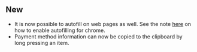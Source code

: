 ## New
- It is now possible to autofill on web pages as well. See the note [here](https://github.com/Adyen/adyen-testcards-android?tab=readme-ov-file#usage) on how to enable autofilling for chrome.
- Payment method information can now be copied to the clipboard by long pressing an item.
